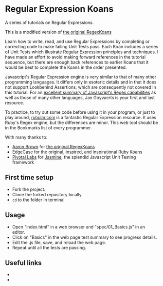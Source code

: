 Regular Expression Koans
========================

A series of tutorials on Regular Expressions.

This is a modified version of [the original RegexKoans](https://github.com/frenchroasted/RegexKoans)

Learn how to write, read, and use Regular Expressions by completing or correcting
code to make failing Unit Tests pass. Each Koan includes a series of Unit Tests
which illustrate Regular Expression principles and techniques. I have made an effort
to avoid making forward references in the tutorial sequence, but there are enough
back references to earlier Koans that it would be best to complete the Koans in
the order presented.

Javascript's Regular Expression engine is very similar to that of many other
programming languages. It differs only in esoteric details and in that it does
not support Lookbehind Assertions, which are consequently not covered in this tutorial.
For an [excellent summary of Javascript's Regex capabilities][jsRegex]
as well as those of many other languages, Jan Goyvaerts is your first and last resource.

To practice, to try out some code before using it in your program, or just to play around,
[rubular.com][rubular] is a fantastic Regular Expression resource.
It uses Ruby's Regex engine, but the differences are minor. This web tool should be in the
Bookmarks list of every programmer.

With many thanks to:

*  [Aaron Brown](https://github.com/frenchroasted/) for [the original RegexKoans](https://github.com/frenchroasted/RegexKoans)
*  [EdgeCase](http://edgecase.com/) for the original, inspired, and inspirational [Ruby Koans](http://rubykoans.com/)
*  [Pivotal Labs](http://pivotallabs.com/) for [Jasmine](http://pivotal.github.com/jasmine/), the splendid Javascript Unit Testing framework

First time setup
------------

* Fork the project.
* Clone the forked repository locally.
* `cd` to the folder in terminal

Usage
-----
* Open "index.html" in a web browser and "spec/01_Basics.js" in an editor.
* Click on "Basics" in the web page test summary to see progress details.
* Edit the .js file, save, and reload the web page.
* Repeat until all the tests are passing.

Useful links
------------
* [jsRegex]: http://www.regular-expressions.info/javascript.html
* [rubular]: http://rubular.com/

